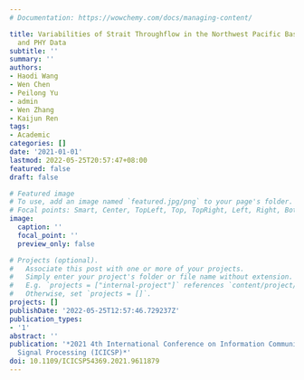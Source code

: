 ```yaml
---
# Documentation: https://wowchemy.com/docs/managing-content/

title: Variabilities of Strait Throughflow in the Northwest Pacific Based on HYCOM
  and PHY Data
subtitle: ''
summary: ''
authors:
- Haodi Wang
- Wen Chen
- Peilong Yu
- admin
- Wen Zhang
- Kaijun Ren
tags:
- Academic
categories: []
date: '2021-01-01'
lastmod: 2022-05-25T20:57:47+08:00
featured: false
draft: false

# Featured image
# To use, add an image named `featured.jpg/png` to your page's folder.
# Focal points: Smart, Center, TopLeft, Top, TopRight, Left, Right, BottomLeft, Bottom, BottomRight.
image:
  caption: ''
  focal_point: ''
  preview_only: false

# Projects (optional).
#   Associate this post with one or more of your projects.
#   Simply enter your project's folder or file name without extension.
#   E.g. `projects = ["internal-project"]` references `content/project/deep-learning/index.md`.
#   Otherwise, set `projects = []`.
projects: []
publishDate: '2022-05-25T12:57:46.729237Z'
publication_types:
- '1'
abstract: ''
publication: '*2021 4th International Conference on Information Communication and
  Signal Processing (ICICSP)*'
doi: 10.1109/ICICSP54369.2021.9611879
---
```

